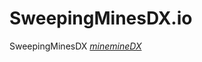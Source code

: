 # SweepingMinesDX.io
SweepingMinesDX
*[minemineDX](https://m45hiro.github.io/minemineDX.io/minemineDX/)*

